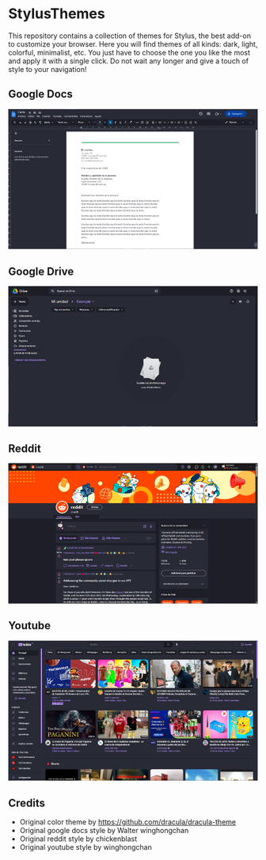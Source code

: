 # StylusThemes
This repository contains a collection of themes for Stylus, the best add-on to customize your browser. Here you will find themes of all kinds: dark, light, colorful, minimalist, etc. You just have to choose the one you like the most and apply it with a single click. Do not wait any longer and give a touch of style to your navigation!

## Google Docs

![This is an image](docs.png)

## Google Drive

![This is an image](drive.png)

## Reddit

![This is an image](reddit.png)

## Youtube

![This is an image](youtube.png)

## Credits

- Original color theme by https://github.com/dracula/dracula-theme
- Original google docs style by Walter winghongchan
- Original  reddit style by chickenblast
- Original youtube style by winghongchan
